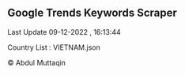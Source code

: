 

## Google Trends Keywords Scraper 
 
Last Update 09-12-2022 , 16:13:44

Country List :
VIETNAM.json



© Abdul Muttaqin 
